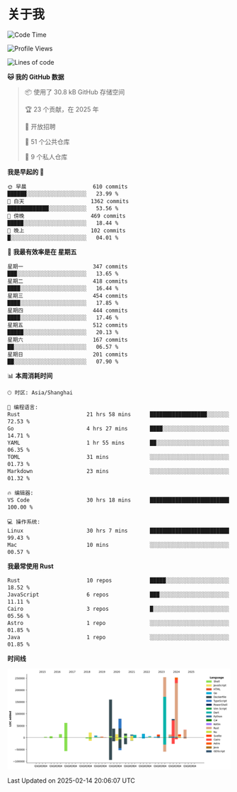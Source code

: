# 关于我

<!--START_SECTION:waka-->
![Code Time](http://img.shields.io/badge/Code%20Time-3%2C464%20hrs%2024%20mins-blue)

![Profile Views](http://img.shields.io/badge/%E4%B8%AA%E4%BA%BA%E8%B5%84%E6%96%99%E8%A7%82%E7%9C%8B%E6%AC%A1%E6%95%B0-0-blue)

![Lines of code](https://img.shields.io/badge/%E4%BB%8E%E3%80%8CHello%20World%E3%80%8D%E8%B5%B7%E6%88%91%E5%B7%B2%E7%BB%8F%E5%86%99%E4%BA%86-1.1%20million%20%E8%A1%8C%E4%BB%A3%E7%A0%81-blue)

**🐱 我的 GitHub 数据** 

> 📦  使用了 30.8 kB GitHub 存储空间 
 > 
> 🏆 23 个贡献，在 2025 年
 > 
> 💼 开放招聘
 > 
> 📜 51 个公共仓库 
 > 
> 🔑 9 个私人仓库 
 > 
**我是早起的 🐤** 

```text
🌞 早晨                     610 commits         ██████░░░░░░░░░░░░░░░░░░░   23.99 % 
🌆 白天                     1362 commits        █████████████░░░░░░░░░░░░   53.56 % 
🌃 傍晚                     469 commits         █████░░░░░░░░░░░░░░░░░░░░   18.44 % 
🌙 晚上                     102 commits         █░░░░░░░░░░░░░░░░░░░░░░░░   04.01 % 
```
📅 **我最有效率是在 星期五** 

```text
星期一                      347 commits         ███░░░░░░░░░░░░░░░░░░░░░░   13.65 % 
星期二                      418 commits         ████░░░░░░░░░░░░░░░░░░░░░   16.44 % 
星期三                      454 commits         ████░░░░░░░░░░░░░░░░░░░░░   17.85 % 
星期四                      444 commits         ████░░░░░░░░░░░░░░░░░░░░░   17.46 % 
星期五                      512 commits         █████░░░░░░░░░░░░░░░░░░░░   20.13 % 
星期六                      167 commits         ██░░░░░░░░░░░░░░░░░░░░░░░   06.57 % 
星期日                      201 commits         ██░░░░░░░░░░░░░░░░░░░░░░░   07.90 % 
```


📊 **本周消耗时间** 

```text
🕑︎ 时区: Asia/Shanghai

💬 编程语言: 
Rust                     21 hrs 58 mins      ██████████████████░░░░░░░   72.53 % 
Go                       4 hrs 27 mins       ████░░░░░░░░░░░░░░░░░░░░░   14.71 % 
YAML                     1 hr 55 mins        ██░░░░░░░░░░░░░░░░░░░░░░░   06.35 % 
TOML                     31 mins             ░░░░░░░░░░░░░░░░░░░░░░░░░   01.73 % 
Markdown                 23 mins             ░░░░░░░░░░░░░░░░░░░░░░░░░   01.32 % 

🔥 编辑器: 
VS Code                  30 hrs 18 mins      █████████████████████████   100.00 % 

💻 操作系统: 
Linux                    30 hrs 7 mins       █████████████████████████   99.43 % 
Mac                      10 mins             ░░░░░░░░░░░░░░░░░░░░░░░░░   00.57 % 
```

**我最常使用 Rust** 

```text
Rust                     10 repos            █████░░░░░░░░░░░░░░░░░░░░   18.52 % 
JavaScript               6 repos             ███░░░░░░░░░░░░░░░░░░░░░░   11.11 % 
Cairo                    3 repos             █░░░░░░░░░░░░░░░░░░░░░░░░   05.56 % 
Astro                    1 repo              ░░░░░░░░░░░░░░░░░░░░░░░░░   01.85 % 
Java                     1 repo              ░░░░░░░░░░░░░░░░░░░░░░░░░   01.85 % 
```



**时间线**

![Lines of Code chart](https://raw.githubusercontent.com/catusax/catusax/master/assets/bar_graph.png)


 Last Updated on 2025-02-14 20:06:07 UTC
<!--END_SECTION:waka-->
